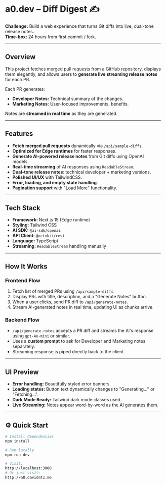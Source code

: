 # a0.dev – Diff Digest ✍️

**Challenge:** Build a web experience that turns Git diffs into live, dual-tone release notes.  
**Time-box:** 24 hours from first commit / fork.

---

## Overview

This project fetches merged pull requests from a GitHub repository, displays them elegantly, and allows users to **generate live streaming release notes** for each PR.

Each PR generates:
- **Developer Notes:** Technical summary of the changes.
- **Marketing Notes:** User-focused improvements, benefits.

Notes are **streamed in real time** as they are generated.

---

## Features

- **Fetch merged pull requests** dynamically via `/api/sample-diffs`.
- **Optimized for Edge runtimes** for faster responses.
- **Generate AI-powered release notes** from Git diffs using OpenAI models.
- **Real-time streaming** of AI responses using `ReadableStream`.
- **Dual-tone release notes**: technical developer + marketing versions.
- **Polished UI/UX** with TailwindCSS.
- **Error, loading, and empty state handling**.
- **Pagination support** with "Load More" functionality.

---

## Tech Stack

- **Framework:** Next.js 15 (Edge runtime)
- **Styling:** Tailwind CSS
- **AI SDK:** `@ai-sdk/openai`
- **API Client:** `@octokit/rest`
- **Language:** TypeScript
- **Streaming:** `ReadableStream` handling manually

---

##  How It Works

### Frontend Flow
1. Fetch list of merged PRs using `/api/sample-diffs`.
2. Display PRs with title, description, and a "Generate Notes" button.
3. When a user clicks, send PR diff to `/api/generate-notes`.
4. Stream AI-generated notes in real time, updating UI as chunks arrive.

### Backend Flow
- `/api/generate-notes` accepts a PR diff and streams the AI's response using `gpt-4o-mini` or similar.
- Uses a **custom prompt** to ask for Developer and Marketing notes separately.
- Streaming response is piped directly back to the client.

---

## UI Preview

- **Error handling:** Beautifully styled error banners.
- **Loading states:** Button text dynamically changes to "Generating..." or "Fetching...".
- **Dark Mode Ready:** Tailwind dark mode classes used.
- **Live Streaming:** Notes appear word-by-word as the AI generates them.

---

## ⚙️ Quick Start

```bash
# Install dependencies
npm install

# Run locally
npm run dev

# Visit:
http://localhost:3000
# Or just visit:
http://a0.davidmtz.me